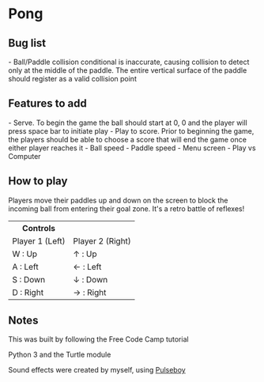 <h1>Pong</h1>

<h2>Bug list</h2>
- Ball/Paddle collision conditional is inaccurate, causing collision to
detect only at the middle of the paddle. The entire vertical surface of the 
paddle should register as a valid collision point

<h2>Features to add</h2>
- Serve. To begin the game the ball should start at 0, 0 and the player will press space
bar to initiate play
- Play to score. Prior to beginning the game, the players should be able to
choose a score that will end the game once either player reaches it
- Ball speed
- Paddle speed
- Menu screen
- Play vs Computer

<h2>How to play</h2>

<p>Players move their paddles up and down on the screen to block the incoming
ball from entering their goal zone. It's a retro battle of reflexes!</p>

<table>
    <th>Controls
        <tr>
            <td>Player 1 (Left)</td>
            <td>Player 2 (Right)</td>
        </tr>
        <tr>
        <td>W : Up</td>
        <td>&#8593; : Up</td>
        </tr>
        <tr>
            <td>A : Left</td>
            <td>&#8592; : Left</td>
        </tr>
        <tr>
            <td>S : Down</td>
            <td>&#8595; : Down</td>
        </tr>
        <tr>
            <td>D : Right</td>
            <td>&#8594; : Right</td>
        </tr>
    </th>
</table>

<h2>Notes</h2>
<p>This was built by following the Free Code Camp tutorial</p>
<p><span style="font-weight:'bold'">Python 3</span> and the <span style="font-weight:'bold';">
Turtle</span> module</p>
<p>Sound effects were created by myself, using <a href="https://www.pulseboy.com">Pulseboy</a></p>